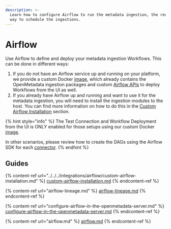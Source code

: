 ```yaml
---
description: >-
  Learn how to configure Airflow to run the metadata ingestion, the recommended
  way to schedule the ingestions.
---
```


# Airflow

Use Airflow to define and deploy your metadata ingestion Workflows. This can be done in different ways:

1. If you do not have an Airflow service up and running on your platform, we provide a custom Docker [image](https://hub.docker.com/r/openmetadata/ingestion), which already contains the OpenMetadata ingestion packages and custom [Airflow APIs](https://github.com/open-metadata/openmetadata-airflow-apis) to deploy Workflows from the UI as well.
2. If you already have Airflow up and running and want to use it for the metadata ingestion, you will need to install the ingestion modules to the host. You can find more information on how to do this in the [Custom Airflow Installation](../../../integrations/airflow/custom-airflow-installation.md) section.

{% hint style="info" %}
The Test Connection and Workflow Deployment from the UI is ONLY enabled for those setups using our custom Docker [image](https://hub.docker.com/r/openmetadata/ingestion).

In other scenarios, please review how to create the DAGs using the Airflow SDK for each [connector](../connectors/).
{% endhint %}

## Guides

{% content-ref url="../../../integrations/airflow/custom-airflow-installation.md" %}
[custom-airflow-installation.md](../../../integrations/airflow/custom-airflow-installation.md)
{% endcontent-ref %}

{% content-ref url="airflow-lineage.md" %}
[airflow-lineage.md](airflow-lineage.md)
{% endcontent-ref %}

{% content-ref url="configure-airflow-in-the-openmetadata-server.md" %}
[configure-airflow-in-the-openmetadata-server.md](configure-airflow-in-the-openmetadata-server.md)
{% endcontent-ref %}

{% content-ref url="airflow.md" %}
[airflow.md](airflow.md)
{% endcontent-ref %}
